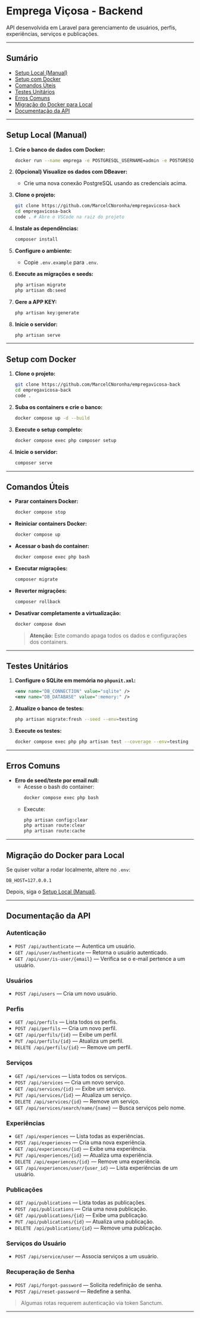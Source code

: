 # Emprega Viçosa - Backend

API desenvolvida em Laravel para gerenciamento de usuários, perfis, experiências, serviços e publicações.

---

## Sumário

- [Setup Local (Manual)](#setup-local-manual)
- [Setup com Docker](#setup-com-docker)
- [Comandos Úteis](#comandos-úteis)
- [Testes Unitários](#testes-unitários)
- [Erros Comuns](#erros-comuns)
- [Migração do Docker para Local](#migração-do-docker-para-local)
- [Documentação da API](#documentação-da-api)

---

## Setup Local (Manual)

1. **Crie o banco de dados com Docker:**
   ```sh
   docker run --name emprega -e POSTGRESQL_USERNAME=admin -e POSTGRESQL_PASSWORD=admin -e POSTGRESQL_DATABASE=emprega_api -p 5432:5432 bitnami/postgresql
   ```

2. **(Opcional) Visualize os dados com DBeaver:**
   - Crie uma nova conexão PostgreSQL usando as credenciais acima.

3. **Clone o projeto:**
   ```sh
   git clone https://github.com/MarcelCNoronha/empregavicosa-back
   cd empregavicosa-back
   code . # Abre o VSCode na raiz do projeto
   ```

4. **Instale as dependências:**
   ```sh
   composer install
   ```

5. **Configure o ambiente:**
   - Copie `.env.example` para `.env`.

6. **Execute as migrações e seeds:**
   ```sh
   php artisan migrate
   php artisan db:seed
   ```

7. **Gere a APP KEY:**
   ```sh
   php artisan key:generate
   ```

8. **Inicie o servidor:**
   ```sh
   php artisan serve
   ```

---

## Setup com Docker

1. **Clone o projeto:**
   ```sh
   git clone https://github.com/MarcelCNoronha/empregavicosa-back
   cd empregavicosa-back
   code .
   ```

2. **Suba os containers e crie o banco:**
   ```sh
   docker compose up -d --build
   ```

3. **Execute o setup completo:**
   ```sh
   docker compose exec php composer setup
   ```

4. **Inicie o servidor:**
   ```sh
   composer serve
   ```

---

## Comandos Úteis

- **Parar containers Docker:**
  ```sh
  docker compose stop
  ```

- **Reiniciar containers Docker:**
  ```sh
  docker compose up
  ```

- **Acessar o bash do container:**
  ```sh
  docker compose exec php bash
  ```

- **Executar migrações:**
  ```sh
  composer migrate
  ```

- **Reverter migrações:**
  ```sh
  composer rollback
  ```

- **Desativar completamente a virtualização:**
  ```sh
  docker compose down
  ```
  > **Atenção:** Este comando apaga todos os dados e configurações dos containers.

---

## Testes Unitários

1. **Configure o SQLite em memória no `phpunit.xml`:**
   ```xml
   <env name="DB_CONNECTION" value="sqlite" />
   <env name="DB_DATABASE" value=":memory:" />
   ```

2. **Atualize o banco de testes:**
   ```sh
   php artisan migrate:fresh --seed --env=testing
   ```

3. **Execute os testes:**
   ```sh
   docker compose exec php php artisan test --coverage --env=testing
   ```

---

## Erros Comuns

- **Erro de seed/teste por email null:**
  - Acesse o bash do container:
    ```sh
    docker compose exec php bash
    ```
  - Execute:
    ```sh
    php artisan config:clear
    php artisan route:clear
    php artisan route:cache
    ```

---

## Migração do Docker para Local

Se quiser voltar a rodar localmente, altere no `.env`:
```env
DB_HOST=127.0.0.1
```
Depois, siga o [Setup Local (Manual)](#setup-local-manual).

---

## Documentação da API

### Autenticação

- `POST /api/authenticate` — Autentica um usuário.
- `GET /api/user/authenticate` — Retorna o usuário autenticado.
- `GET /api/user/is-user/{email}` — Verifica se o e-mail pertence a um usuário.

### Usuários

- `POST /api/users` — Cria um novo usuário.

### Perfis

- `GET /api/perfils` — Lista todos os perfis.
- `POST /api/perfils` — Cria um novo perfil.
- `GET /api/perfils/{id}` — Exibe um perfil.
- `PUT /api/perfils/{id}` — Atualiza um perfil.
- `DELETE /api/perfils/{id}` — Remove um perfil.

### Serviços

- `GET /api/services` — Lista todos os serviços.
- `POST /api/services` — Cria um novo serviço.
- `GET /api/services/{id}` — Exibe um serviço.
- `PUT /api/services/{id}` — Atualiza um serviço.
- `DELETE /api/services/{id}` — Remove um serviço.
- `GET /api/services/search/name/{name}` — Busca serviços pelo nome.

### Experiências

- `GET /api/experiences` — Lista todas as experiências.
- `POST /api/experiences` — Cria uma nova experiência.
- `GET /api/experiences/{id}` — Exibe uma experiência.
- `PUT /api/experiences/{id}` — Atualiza uma experiência.
- `DELETE /api/experiences/{id}` — Remove uma experiência.
- `GET /api/experiences/user/{user_id}` — Lista experiências de um usuário.

### Publicações

- `GET /api/publications` — Lista todas as publicações.
- `POST /api/publications` — Cria uma nova publicação.
- `GET /api/publications/{id}` — Exibe uma publicação.
- `PUT /api/publications/{id}` — Atualiza uma publicação.
- `DELETE /api/publications/{id}` — Remove uma publicação.

### Serviços do Usuário

- `POST /api/service/user` — Associa serviços a um usuário.

### Recuperação de Senha

- `POST /api/forgot-password` — Solicita redefinição de senha.
- `POST /api/reset-password` — Redefine a senha.

> Algumas rotas requerem autenticação via token Sanctum.

---
